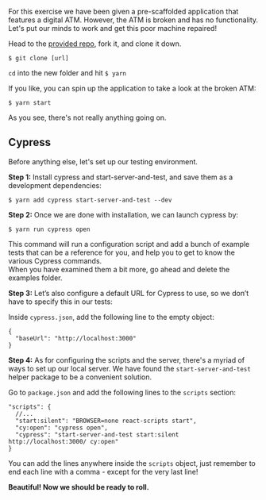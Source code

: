 For this exercise we have been given a pre-scaffolded application that features a digital ATM. However, the ATM is broken and has no functionality. Let's put our minds to work and get this poor machine repaired!  

Head to the [provided repo](url), fork it, and clone it down. 
```
$ git clone [url]
```

```cd``` into the new folder and hit ```$ yarn```

If you like, you can spin up the application to take a look at the broken ATM:
```
$ yarn start
```
As you see, there's not really anything going on. 

## Cypress
Before anything else, let's set up our testing environment.  

**Step 1:** Install cypress and start-server-and-test, and save them as a development dependencies:  

```
$ yarn add cypress start-server-and-test --dev
```  

**Step 2:** Once we are done with installation, we can launch cypress by:  

```
$ yarn run cypress open
``` 

This command will run a configuration script and add a bunch of example tests that can be a reference for you, and help you to get to know the various Cypress commands.  
When you have examined them a bit more, go ahead and delete the examples folder. 

**Step 3:** Let’s also configure a default URL for Cypress to use, so we don’t have to specify this in our tests:

Inside `cypress.json`, add the following line to the empty object:

```
{
  "baseUrl": "http://localhost:3000"
}
```

**Step 4:** As for configuring the scripts and the server, there's a myriad of ways to set up our local server. We have found the ```start-server-and-test``` helper package to be a convenient solution.

Go to ```package.json``` and add the following lines to the ```scripts``` section: 
```
"scripts": {
  //...
  "start:silent": "BROWSER=none react-scripts start",
  "cy:open": "cypress open",
  "cypress": "start-server-and-test start:silent http://localhost:3000/ cy:open"
}
```
You can add the lines anywhere inside the ```scripts``` object, just remember to end each line with a comma - except for the very last line!  

**Beautiful! Now we should be ready to roll.**